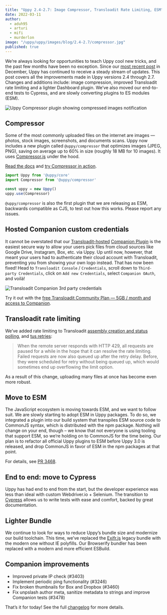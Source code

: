 ```yaml
---
title: "Uppy 2.4-2.7: Image Compressor, Transloadit Rate Limiting, ESM" 
date: 2022-03-11
author: 
  - aduh95
  - arturi
  - mifi
  - murderlon
image: "/uppy/uppy/images/blog/2.4-2.7/compressor.jpg"
published: true
---
```


We’re always looking for opportunities to teach Uppy cool new tricks, and the past few months have been no exception. Since our [most recent post](/uppy/blog/2021/12/2.1-2.3/) in December, Uppy has continued to receive a steady stream of updates. This post covers all the improvements made in Uppy versions 2.4 through 2.7. Changes and additions include: image compression, improved Transloadit rate limiting and a lighter Dashboard plugin. We’ve also moved our end-to-end tests to Cypress, and are slowly converting plugins to ES modules (ESM).

<img class="border" alt="Uppy Compressor plugin showing compressed images notification" src="/uppy/images/blog/2.4-2.7/compressor.jpg">

<!--more-->

## Compressor

Some of the most commonly uploaded files on the internet are images — photos, stock images, screenshots, and documents scans. Uppy now includes a new plugin called `@uppy/compressor` that optimizes images (JPEG, PNG), saving on average up to 60% in size (roughly 18 MB for 10 images). It uses [Compressor.js](https://github.com/fengyuanchen/compressorjs) under the hood.

[Read the docs](/uppy/docs/compressor/) and [try Compressor in action](/uppy/examples/dashboard/).

```js
import Uppy from '@uppy/core'
import Compressor from '@uppy/compressor'

const uppy = new Uppy()
uppy.use(Compressor)
```

`@uppy/compressor` is also the first plugin that we are releasing as ESM, backwards compatible as CJS, to test out how this works. Please report any issues.

## Hosted Companion custom credentials

It cannot be overstated that our [Transloadit-hosted](https://transloadit.com/docs/sdks/uppy/) [Companion Plugin](/uppy/docs/companion/) is the easiest secure way to allow your users pick files from cloud sources like Google Drive, Instagram, Box, etc. via Uppy. Up until now, however, that meant your users had to authenticate their cloud account with Transloadit, preventing you from showing your own logo instead. That has now been fixed! Head to `Transloadit Console` / `Credentials`, scroll down to `Third-party Credentials`, click on `Add new Credentials`, select `Companion OAuth`, and voilà!

<img class="border" alt="Transloadit Companion 3rd party credentials" src="/uppy/images/blog/2.4-2.7/companion-3rd-party-oauth.jpg">

Try it out with the [free Transloadit Community Plan — 5GB / month and access to Companion](https://transloadit.com/pricing/).

## Transloadit rate limiting

We’ve added rate limiting to Transloadit [assembly creation and status polling](https://github.com/transloadit/uppy/pull/3429), and [tus retries](https://github.com/transloadit/uppy/pull/3394):

> When the remote server responds with HTTP 429, all requests are paused for a while in the hope that it can resolve the rate limiting. Failed requests are now also queued up after the retry delay. Before, they were scheduled for retry without being queued up, which would sometimes end up overflowing the limit option.

As a result of this change, uploading many files at once has become even more robust.

## Move to ESM

The JavaScript ecosystem is moving towards ESM, and we want to follow suit. We are slowly starting to adopt ESM in Uppy packages. To do so, we integrated a plugin into our build system that transpiles ESM source code to CommonJS syntax, which is distributed with the npm package. Nothing will change on your end, though – we know that not everyone is using tooling that support ESM, so we’re holding on to CommonJS for the time being. Our plan is to refactor all official Uppy plugins to ESM before Uppy 3.0 is released, and drop CommonJS in favor of ESM in the npm packages at that point.

For details, see [PR 3468](https://github.com/transloadit/uppy/pull/3468).

## End to end: move to Cypress

Uppy has had end to end from the start, but the developer experience was less than ideal with custom Webdriver.io + Selenium. The transition to [Cypress](https://github.com/transloadit/uppy/pull/3444) allows us to write tests with ease and comfort, backed by great documentation.

## Lighter Bundle

We continue to look for ways to reduce Uppy’s bundle size and modernize our build toolchain. This time, we’ve replaced the [Exifr.js](https://github.com/exif-js/exif-js) legacy bundle with the modern one without IE polyfills. Our Browserify bundler has been replaced with a modern and more efficient ESBuild.

## Companion improvements

* Improved private IP check (#3403)
* Implement periodic ping functionality (#3246)
* Fix broken thumbnails for Box and Dropbox (#3460)
* Fix unpslash author meta, sanitize metadata to strings and improve Companion tests (#3478)

That’s it for today! See the full [changelog](https://github.com/transloadit/uppy/blob/master/CHANGELOG.md#1300) for more details.
